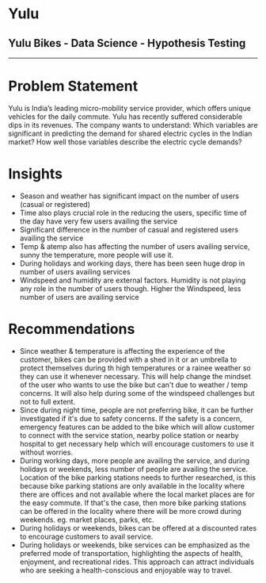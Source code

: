 # Yulu
## Yulu Bikes - Data Science - Hypothesis Testing

----------------------------------------------------------------------------------------------------------------------------------

# Problem Statement
Yulu is India’s leading micro-mobility service provider, which offers unique vehicles for the daily commute. Yulu has recently suffered considerable dips in its revenues.
The company wants to understand:
Which variables are significant in predicting the demand for shared electric cycles in the Indian market?
How well those variables describe the electric cycle demands?

# Insights
- Season and weather has significant impact on the number of users (casual or registered)
- Time also plays crucial role in the reducing the users, specific time of the day have very few users availing the service
- Significant difference in the number of casual and registered users availing the service
- Temp & atemp also has affecting the number of users availing service, sunny the temperature, more people will use it.
- During holidays and working days, there has been seen huge drop in number of users availing services
- Windspeed and humidity are external factors. Humidity is not playing any role in the number of users though. Higher the Windspeed, less number of users are availing service

# Recommendations
- Since weather & temperature is affecting the experience of the customer, bikes can be provided with a shed in it or an umbrella to protect themselves during th high temperatures or a rainee weather so they can use it whenever necessary. This will help change the mindset of the user who wants to use the bike but can't due to weather / temp concerns. It will also help during some of the windspeed challenges but not to full extent.
- Since during night time, people are not preferring bike, it can be further investigated if it's due to safety concerns. If the safety is a concern, emergency features can be added to the bike which will allow customer to connect with the service station, nearby police station or nearby hospital to get necessary help which will encourage customers to use it without worries.
- During working days, more people are availing the service, and during holidays or weekends, less number of people are availing the service. Location of the bike parking stations needs to further researched, is this because bike parking stations are only available in the locality where there are offices and not available where the local market places are for the easy commute. If that's the case, then more bike parking stations can be offered in the locality where there will be more crowd during weekends. eg. market places, parks, etc.
- During holidays or weekends, bikes can be offered at a discounted rates to encourage customers to avail service.
- During holidays or weekends, bike services can be emphasized as the preferred mode of transportation, highlighting the aspects of health, enjoyment, and recreational rides. This approach can attract individuals who are seeking a health-conscious and enjoyable way to travel.
